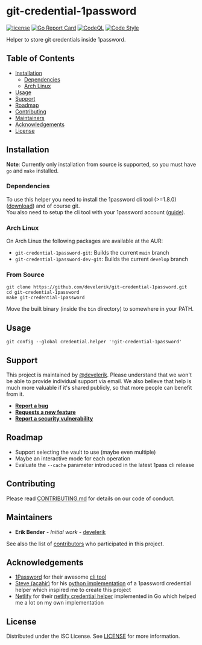 # git-credential-1password

[![license](https://img.shields.io/github/license/develerik/git-credential-1password.svg)](LICENSE)
[![Go Report Card](https://goreportcard.com/badge/github.com/develerik/git-credential-1password)](https://goreportcard.com/report/github.com/develerik/git-credential-1password)
[![CodeQL](https://github.com/develerik/git-credential-1password/workflows/CodeQL/badge.svg)](https://github.com/develerik/git-credential-1password/actions?query=workflow%3ACodeQL)
[![Code Style](https://github.com/develerik/git-credential-1password/workflows/Lint%20Code%20Base/badge.svg)](https://github.com/develerik/git-credential-1password/actions?query=workflow%3A%22Lint+Code+Base%22)

Helper to store git credentials inside 1password.

## Table of Contents

- [Installation](#installation)
  - [Dependencies](#dependencies)
  - [Arch Linux](#arch-linux)
- [Usage](#usage)
- [Support](#support)
- [Roadmap](#roadmap)
- [Contributing](#contributing)
- [Maintainers](#maintainers)
- [Acknowledgements](#acknowledgements)
- [License](#license)

## Installation

**Note**: Currently only installation from source is supported, so you must have `go` and `make` installed.

### Dependencies

To use this helper you need to install the 1password cli tool (>=1.8.0) ([download](https://support.1password.com/command-line-getting-started/#set-up-the-command-line-tool))
and of course git.  
You also need to setup the cli tool with your 1password account ([guide](https://support.1password.com/command-line-getting-started/#get-started-with-the-command-line-tool)).

### Arch Linux

On Arch Linux the following packages are available at the AUR:

- `git-credential-1password-git`: Builds the current `main` branch
- `git-credential-1password-dev-git`: Builds the current `develop` branch

### From Source

```shell script
git clone https://github.com/develerik/git-credential-1password.git
cd git-credential-1password
make git-credential-1password
```

Move the built binary (inside the `bin` directory) to somewhere in your PATH.

## Usage

```shell script
git config --global credential.helper '!git-credential-1password'
```

## Support

This project is maintained by [@develerik](https://github.com/develerik). Please understand that we won't be able to
provide individual support via email. We also believe that help is much more valuable if it's shared publicly, so that
more people can benefit from it.

- [**Report a bug**](https://github.com/develerik/git-credential-1password/issues/new?labels=bug&template=bug_report.md)
- [**Requests a new feature**](https://github.com/develerik/git-credential-1password/issues/new?labels=enhancement&template=feature_request.md)
- [**Report a security vulnerability**](https://github.com/develerik/git-credential-1password/issues/new?labels=vulnerability&template=vulnerability_report.md)

## Roadmap

- Support selecting the vault to use (maybe even multiple)
- Maybe an interactive mode for each operation
- Evaluate the `--cache` parameter introduced in the latest 1pass cli release
<!--No changes are currently planned.-->

## Contributing

Please read [CONTRIBUTING.md](CONTRIBUTING.md) for details on our code of conduct.

## Maintainers

- **Erik Bender** - *Initial work* - [develerik](https://github.com/develerik)

See also the list of [contributors](https://github.com/develerik/git-credential-1password/graphs/contributors) who participated in this project.

## Acknowledgements

- [1Password](https://1password.com) for their awesome [cli tool](https://1password.com/downloads/command-line)
- [Steve (acahir)](https://github.com/acahir) for his [python implementation](https://github.com/acahir/git-credential-1password)
of a 1password credential helper which inspired me to create this project
- [Netlify](https://www.netlify.com) for their [netlify credential helper](https://github.com/netlify/netlify-credential-helper)
implemented in Go which helped me a lot on my own implementation

## License

Distributed under the ISC License. See [LICENSE](LICENSE) for more information.

